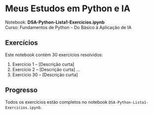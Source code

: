 # Meus Estudos em Python e IA

Notebook: **DSA-Python-Lista1-Exercicios.ipynb**  
Curso: Fundamentos de Python – Do Básico à Aplicação de IA

## Exercícios
Este notebook contém 30 exercícios resolvidos:

1. Exercício 1 – [Descrição curta]
2. Exercício 2 – [Descrição curta]
...
30. Exercício 30 – [Descrição curta]

## Progresso
Todos os exercícios estão completos no notebook `DSA-Python-Lista1-Exercicios.ipynb`.
